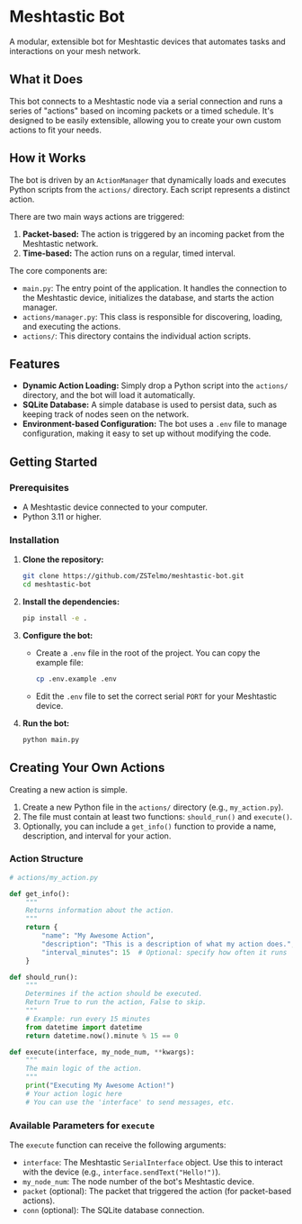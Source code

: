 # Meshtastic Bot

A modular, extensible bot for Meshtastic devices that automates tasks and interactions on your mesh network.

## What it Does

This bot connects to a Meshtastic node via a serial connection and runs a series of "actions" based on incoming packets or a timed schedule. It's designed to be easily extensible, allowing you to create your own custom actions to fit your needs.

## How it Works

The bot is driven by an `ActionManager` that dynamically loads and executes Python scripts from the `actions/` directory. Each script represents a distinct action.

There are two main ways actions are triggered:

1. **Packet-based:** The action is triggered by an incoming packet from the Meshtastic network.
2. **Time-based:** The action runs on a regular, timed interval.

The core components are:

- `main.py`: The entry point of the application. It handles the connection to the Meshtastic device, initializes the database, and starts the action manager.
- `actions/manager.py`: This class is responsible for discovering, loading, and executing the actions.
- `actions/`: This directory contains the individual action scripts.

## Features

- **Dynamic Action Loading:** Simply drop a Python script into the `actions/` directory, and the bot will load it automatically.
- **SQLite Database:** A simple database is used to persist data, such as keeping track of nodes seen on the network.
- **Environment-based Configuration:** The bot uses a `.env` file to manage configuration, making it easy to set up without modifying the code.

## Getting Started

### Prerequisites

- A Meshtastic device connected to your computer.
- Python 3.11 or higher.

### Installation

1. **Clone the repository:**

   ```bash
   git clone https://github.com/ZSTelmo/meshtastic-bot.git
   cd meshtastic-bot
   ```

2. **Install the dependencies:**

   ```bash
   pip install -e .
   ```

3. **Configure the bot:**

   - Create a `.env` file in the root of the project. You can copy the example file:

     ```bash
     cp .env.example .env
     ```

   - Edit the `.env` file to set the correct serial `PORT` for your Meshtastic device.

4. **Run the bot:**

   ```bash
   python main.py
   ```

## Creating Your Own Actions

Creating a new action is simple.

1. Create a new Python file in the `actions/` directory (e.g., `my_action.py`).
2. The file must contain at least two functions: `should_run()` and `execute()`.
3. Optionally, you can include a `get_info()` function to provide a name, description, and interval for your action.

### Action Structure

```python
# actions/my_action.py

def get_info():
    """
    Returns information about the action.
    """
    return {
        "name": "My Awesome Action",
        "description": "This is a description of what my action does.",
        "interval_minutes": 15  # Optional: specify how often it runs
    }

def should_run():
    """
    Determines if the action should be executed.
    Return True to run the action, False to skip.
    """
    # Example: run every 15 minutes
    from datetime import datetime
    return datetime.now().minute % 15 == 0

def execute(interface, my_node_num, **kwargs):
    """
    The main logic of the action.
    """
    print("Executing My Awesome Action!")
    # Your action logic here
    # You can use the 'interface' to send messages, etc.
```

### Available Parameters for `execute`

The `execute` function can receive the following arguments:

- `interface`: The Meshtastic `SerialInterface` object. Use this to interact with the device (e.g., `interface.sendText("Hello!")`).
- `my_node_num`: The node number of the bot's Meshtastic device.
- `packet` (optional): The packet that triggered the action (for packet-based actions).
- `conn` (optional): The SQLite database connection.
